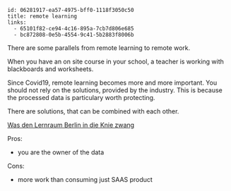 
```
id: 06281917-ea57-4975-bff0-1118f3050c50
title: remote learning
links:
  - 65101f82-ce94-4c16-895a-7cb7d806e685
  - bc872808-0e5b-4554-9c41-5b2883f8006b
```

There are some parallels from remote learning to remote work.

When you have an on site course in your school, a teacher is 
working with blackboards and worksheets.

Since Covid19, remote learning becomes more and more important.
You should not rely on the solutions, provided by the industry.
This is because the processed data is particulary worth protecting.

There are solutions, that can be combined with each other.

[Was den Lernraum Berlin in die Knie zwang][1]

Pros:
- you are the owner of the data

Cons:
- more work than consuming just SAAS product

[1]: https://www.golem.de/news/moodle-was-den-lernraum-berlin-in-die-knie-zwang-2101-153427.html
